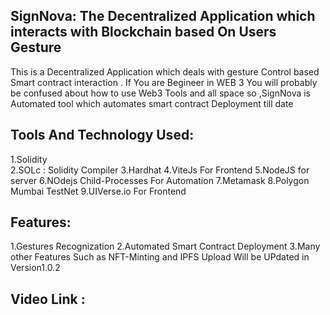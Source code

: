 ## SignNova: The Decentralized Application which interacts with Blockchain based On Users Gesture
This is a Decentralized Application which deals with gesture Control based Smart contract interaction . If You are Begineer in WEB 3 You will probably be confused about how to use Web3 Tools and all space so ,SignNova is Automated tool which automates smart contract Deployment till date 

## Tools And Technology Used:

1.Solidity 
<br />
2.SOLc : Solidity Compiler
3.Hardhat
4.ViteJs For Frontend
5.NodeJS for server
6.NOdejs Child-Processes For Automation
7.Metamask 
8.Polygon Mumbai TestNet 
9.UIVerse.io For Frontend

## Features:
1.Gestures Recognization 
2.Automated Smart Contract Deployment 
3.Many other Features Such as NFT-Minting and IPFS Upload Will be UPdated in Version1.0.2

## Video Link :
